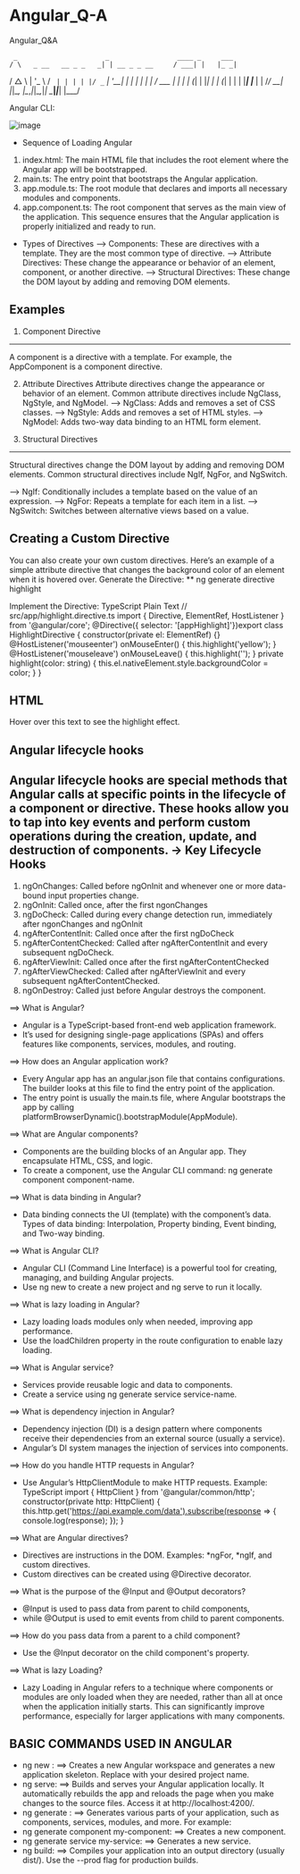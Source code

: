 # Angular_Q-A
Angular_Q&amp;A

     _                      _                 ____ _     ___
    / \   _ __   __ _ _   _| | __ _ _ __     / ___| |   |_ _|
   / △ \ | '_ \ / _` | | | | |/ _` | '__|   | |   | |    | |
  / ___ \| | | | (_| | |_| | | (_| | |      | |___| |___ | |
 /_/   \_\_| |_|\__, |\__,_|_|\__,_|_|       \____|_____|___|
                |___/


Angular CLI:

![image](https://github.com/user-attachments/assets/dbd6de5c-107e-4438-a02f-20b9d269cd32)
* Sequence of Loading Angular
1. index.html: The main HTML file that includes the root element where the Angular app will be bootstrapped.
2. main.ts: The entry point that bootstraps the Angular application.
3. app.module.ts: The root module that declares and imports all necessary modules and components.
4. app.component.ts: The root component that serves as the main view of the application.
This sequence ensures that the Angular application is properly initialized and ready to run.

* Types of Directives
--> Components: These are directives with a template. They are the most common type of directive.
--> Attribute Directives: These change the appearance or behavior of an element, component, or another directive.
--> Structural Directives: These change the DOM layout by adding and removing DOM elements.

Examples
--------
1. Component Directive
----------------------
A component is a directive with a template. For example, the AppComponent is a component directive.

2. Attribute Directives
Attribute directives change the appearance or behavior of an element. Common attribute directives include NgClass, NgStyle, and NgModel.
--> NgClass: Adds and removes a set of CSS classes.
--> NgStyle: Adds and removes a set of HTML styles.
--> NgModel: Adds two-way data binding to an HTML form element.

3. Structural Directives
------------------------
Structural directives change the DOM layout by adding and removing DOM elements. Common structural directives include NgIf, NgFor, and NgSwitch.

--> NgIf: Conditionally includes a template based on the value of an expression.
--> NgFor: Repeats a template for each item in a list.
--> NgSwitch: Switches between alternative views based on a value.

Creating a Custom Directive
---------------------------
You can also create your own custom directives. Here’s an example of a simple attribute directive that changes the background color of an element when it is hovered over.
Generate the Directive:
** ng generate directive highlight

Implement the Directive:
TypeScript
Plain Text
// src/app/highlight.directive.ts
import { Directive, ElementRef, HostListener } from '@angular/core';
@Directive({
  selector: '[appHighlight]'})export class HighlightDirective {
  constructor(private el: ElementRef) {}
  @HostListener('mouseenter') onMouseEnter() {
    this.highlight('yellow');
  }
  @HostListener('mouseleave') onMouseLeave() {
    this.highlight('');
  }
  private highlight(color: string) {
    this.el.nativeElement.style.backgroundColor = color;
  }
}
 
HTML
----
<p appHighlight>Hover over this text to see the highlight effect.</p>
 
Angular lifecycle hooks
-----------------------

Angular lifecycle hooks are special methods that Angular calls at specific points in the lifecycle of a component or directive. These hooks allow you to tap into key events and perform custom operations during the creation, update, and destruction of components.
-> Key Lifecycle Hooks
   -------------------
1. ngOnChanges: Called before ngOnInit and whenever one or more data-bound input properties change.
2. ngOnInit: Called once, after the first ngonChanges
3. ngDoCheck: Called during every change detection run, immediately after ngonChanges and ngOnInit
4. ngAfterContentInit: Called once after the first ngDoCheck
5. ngAfterContentChecked: Called after ngAfterContentInit and every subsequent ngDoCheck.
6. ngAfterViewInit: Called once after the first ngAfterContentChecked
7. ngAfterViewChecked: Called after ngAfterViewInit and every subsequent ngAfterContentChecked.
8. ngOnDestroy: Called just before Angular destroys the component.


==> What is Angular?
* Angular is a TypeScript-based front-end web application framework.
* It’s used for designing single-page applications (SPAs) and offers features like components, services, modules, and routing.

==> How does an Angular application work?
* Every Angular app has an angular.json file that contains configurations. The builder looks at this file to find the entry point of the application.
* The entry point is usually the main.ts file, where Angular bootstraps the app by calling platformBrowserDynamic().bootstrapModule(AppModule).

==> What are Angular components?
* Components are the building blocks of an Angular app. They encapsulate HTML, CSS, and logic.
* To create a component, use the Angular CLI command: ng generate component component-name.

==> What is data binding in Angular?
* Data binding connects the UI (template) with the component’s data. Types of data binding: Interpolation, Property binding, Event binding, and Two-way binding.

==> What is Angular CLI?
* Angular CLI (Command Line Interface) is a powerful tool for creating, managing, and building Angular projects.
* Use ng new to create a new project and ng serve to run it locally.

==> What is lazy loading in Angular?
* Lazy loading loads modules only when needed, improving app performance.
* Use the loadChildren property in the route configuration to enable lazy loading.

==> What is Angular service?
* Services provide reusable logic and data to components.
* Create a service using ng generate service service-name.

==> What is dependency injection in Angular?
* Dependency injection (DI) is a design pattern where components receive their dependencies from an external source (usually a service).
* Angular’s DI system manages the injection of services into components.

==> How do you handle HTTP requests in Angular?
* Use Angular’s HttpClientModule to make HTTP requests.
Example:
TypeScript
import { HttpClient } from '@angular/common/http';
constructor(private http: HttpClient) {
  this.http.get('https://api.example.com/data').subscribe(response => {
    console.log(response);
  });
}

==> What are Angular directives?
* Directives are instructions in the DOM. Examples: *ngFor, *ngIf, and custom directives.
* Custom directives can be created using @Directive decorator.

==> What is the purpose of the @Input and @Output decorators?
* @Input is used to pass data from parent to child components, 
* while @Output is used to emit events from child to parent components.

==> How do you pass data from a parent to a child component?
* Use the @Input decorator on the child component's property. 

==> What is lazy Loading?
* Lazy Loading in Angular refers to a technique where components or modules are only loaded when they are needed, 
rather than all at once when the application initially starts. This can significantly improve performance,
 especially for larger applications with many components.



BASIC COMMANDS USED IN ANGULAR
------------------------------

* ng new <project-name>: 
==> Creates a new Angular workspace and generates a new application skeleton. Replace <project-name> with your desired project name.
* ng serve:
==> Builds and serves your Angular application locally. It automatically rebuilds the app and reloads the page when you make changes to the source files. Access it at http://localhost:4200/.
* ng generate <schematic>:
==>  Generates various parts of your application, such as components, services, modules, and more. For example:
* ng generate component my-component: 
==> Creates a new component.
* ng generate service my-service: 
==> Generates a new service.
* ng build: 
==> Compiles your application into an output directory (usually dist/). Use the --prod flag for production builds.
